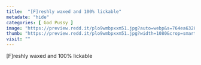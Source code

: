 ```yaml
---
title:  "[F]reshly waxed and 100% lickable"
metadate: "hide"
categories: [ God Pussy ]
image: "https://preview.redd.it/plo9wmbpxxm51.jpg?auto=webp&s=764ea63281437241cbc1a1518bb212d570571f0a"
thumb: "https://preview.redd.it/plo9wmbpxxm51.jpg?width=1080&crop=smart&auto=webp&s=dc10564bad991e4a0eca1c3c90e3b598db9e7584"
visit: ""
---
```

[F]reshly waxed and 100% lickable

